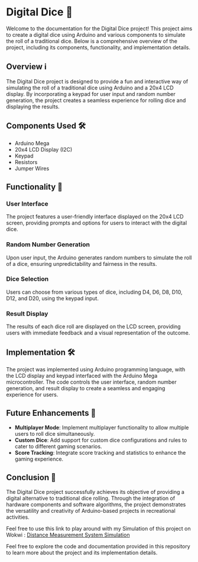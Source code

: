 # Digital Dice 🎲

Welcome to the documentation for the Digital Dice project! This project aims to create a digital dice using Arduino and various components to simulate the roll of a traditional dice. Below is a comprehensive overview of the project, including its components, functionality, and implementation details.

## Overview ℹ️

The Digital Dice project is designed to provide a fun and interactive way of simulating the roll of a traditional dice using Arduino and a 20x4 LCD display. By incorporating a keypad for user input and random number generation, the project creates a seamless experience for rolling dice and displaying the results.

## Components Used 🛠️

- Arduino Mega
- 20x4 LCD Display (I2C)
- Keypad
- Resistors
- Jumper Wires

## Functionality 🚀

### User Interface
The project features a user-friendly interface displayed on the 20x4 LCD screen, providing prompts and options for users to interact with the digital dice.

### Random Number Generation
Upon user input, the Arduino generates random numbers to simulate the roll of a dice, ensuring unpredictability and fairness in the results.

### Dice Selection
Users can choose from various types of dice, including D4, D6, D8, D10, D12, and D20, using the keypad input.

### Result Display
The results of each dice roll are displayed on the LCD screen, providing users with immediate feedback and a visual representation of the outcome.

## Implementation 🛠️

The project was implemented using Arduino programming language, with the LCD display and keypad interfaced with the Arduino Mega microcontroller. The code controls the user interface, random number generation, and result display to create a seamless and engaging experience for users.

## Future Enhancements 🔮

- **Multiplayer Mode**: Implement multiplayer functionality to allow multiple users to roll dice simultaneously.
- **Custom Dice**: Add support for custom dice configurations and rules to cater to different gaming scenarios.
- **Score Tracking**: Integrate score tracking and statistics to enhance the gaming experience.

## Conclusion 🎉

The Digital Dice project successfully achieves its objective of providing a digital alternative to traditional dice rolling. Through the integration of hardware components and software algorithms, the project demonstrates the versatility and creativity of Arduino-based projects in recreational activities.

Feel free to use this link to play around with my Simulation of this project on Wokwi : [Distance Measurement System Simulation](https://wokwi.com/projects/396978014633960449)

Feel free to explore the code and documentation provided in this repository to learn more about the project and its implementation details.

